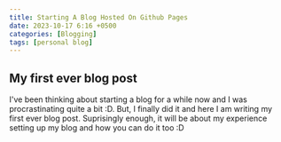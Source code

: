 ```yaml
---
title: Starting A Blog Hosted On Github Pages
date: 2023-10-17 6:16 +0500
categories: [Blogging]
tags: [personal blog]
---
```


## My first ever blog post

I've been thinking about starting a blog for a while now and I was procrastinating quite a bit :D. But, I finally did it and here I am writing my first ever blog post. Suprisingly enough, it will be about my experience setting up my blog and how you can do it too :D